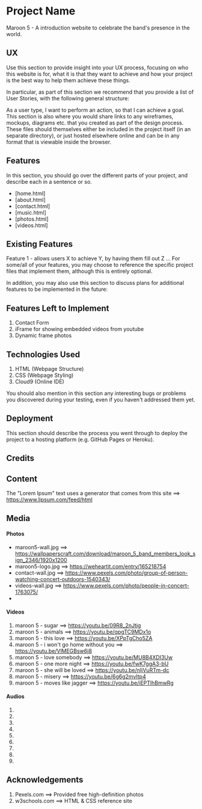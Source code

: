 # Project Name
Maroon 5 - A introduction website to celebrate the band's presence in the world.


## UX
Use this section to provide insight into your UX process, focusing on who this website is for, what it is that they want to achieve and how your project is the best way to help them achieve these things.

In particular, as part of this section we recommend that you provide a list of User Stories, with the following general structure:

As a user type, I want to perform an action, so that I can achieve a goal.
This section is also where you would share links to any wireframes, mockups, diagrams etc. that you created as part of the design process. These files should themselves either be included in the project itself (in an separate directory), or just hosted elsewhere online and can be in any format that is viewable inside the browser.


## Features
In this section, you should go over the different parts of your project, and describe each in a sentence or so.
* [home.html]
* [about.html]
* [contact.html]
* [music.html]
* [photos.html]
* [videos.html]


## Existing Features
Feature 1 - allows users X to achieve Y, by having them fill out Z
...
For some/all of your features, you may choose to reference the specific project files that implement them, although this is entirely optional.

In addition, you may also use this section to discuss plans for additional features to be implemented in the future:


## Features Left to Implement
1. Contact Form
2. iFrame for showing embedded videos from youtube
3. Dynamic frame photos


## Technologies Used
1. HTML         (Webpage Structure)
2. CSS          (Webpage Styling)
3. Cloud9       (Online IDE)

You should also mention in this section any interesting bugs or problems you discovered during your testing, even if you haven't addressed them yet.


## Deployment
This section should describe the process you went through to deploy the project to a hosting platform (e.g. GitHub Pages or Heroku).


## Credits


## Content
The "Lorem Ipsum" text uses a generator that comes from this site ==> https://www.lipsum.com/feed/html


## Media
#### Photos
* maroon5-wall.jpg ==> https://wallpaperscraft.com/download/maroon_5_band_members_look_sign_2346/1920x1200
* maroon5-logo.jpg ==> https://weheartit.com/entry/165218754
* contact-wall.jpg ==> https://www.pexels.com/photo/group-of-person-watching-concert-outdoors-1540343/
* videos-wall.jpg  ==> https://www.pexels.com/photo/people-in-concert-1763075/
* 

#### Videos
1. maroon 5 - sugar                          ==> https://youtu.be/09R8_2nJtjg
2. maroon 5 - animals                        ==> https://youtu.be/qpgTC9MDx1o
3. maroon 5 - this love                      ==> https://youtu.be/XPpTgCho5ZA
4. maroon 5 - i won't go home without you    ==> https://youtu.be/VlMEGBsw6j8
5. maroon 5 - love somebody                  ==> https://youtu.be/MU8B4XDI3Uw
6. maroon 5 - one more night                 ==> https://youtu.be/fwK7ggA3-bU
7. maroon 5 - she will be loved              ==> https://youtu.be/nIjVuRTm-dc
8. maroon 5 - misery                         ==> https://youtu.be/6g6g2mvItp4
9. maroon 5 - moves like jagger              ==> https://youtu.be/iEPTlhBmwRg

#### Audios
1.
2.
3.
4.
5.
6.
7.
8.
9.

## Acknowledgements
1. Pexels.com       ==> Provided free high-definition photos
2. w3schools.com    ==> HTML & CSS reference site